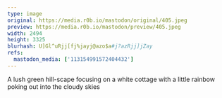 ```yaml
---
type: image
original: https://media.r0b.io/mastodon/original/405.jpeg
preview: https://media.r0b.io/mastodon/preview/405.jpeg
width: 2494
height: 3325
blurhash: U]Gl^uRjj[fj%jayj@azo$a#j?azRjj]jZay
refs:
  mastodon_media: ['113154991572404432']
---
```


A lush green hill-scape focusing on a white cottage with a little rainbow poking out into the cloudy skies 
